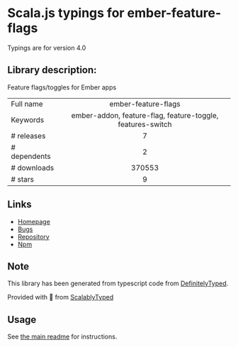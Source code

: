 
# Scala.js typings for ember-feature-flags

Typings are for version 4.0

## Library description:
Feature flags/toggles for Ember apps

|                    |                 |
| ------------------ | :-------------: |
| Full name          | ember-feature-flags |
| Keywords           | ember-addon, feature-flag, feature-toggle, features-switch |
| # releases         | 7 |
| # dependents       | 2 |
| # downloads        | 370553 |
| # stars            | 9 |

## Links
- [Homepage](https://github.com/kategengler/ember-feature-flags#readme)
- [Bugs](https://github.com/kategengler/ember-feature-flags/issues)
- [Repository](https://github.com/kategengler/ember-feature-flags)
- [Npm](https://www.npmjs.com/package/ember-feature-flags)
    


## Note
This library has been generated from typescript code from [DefinitelyTyped](https://definitelytyped.org).

Provided with :purple_heart: from [ScalablyTyped](https://github.com/oyvindberg/ScalablyTyped)

## Usage
See [the main readme](../../readme.md) for instructions.


